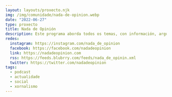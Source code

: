 ```yaml
---
layout: layouts/proxecto.njk
img: /img/comunidade/nada-de-opinion.webp
date: "2022-06-27"
type: proxecto
title: Nada de Opinión
description: Este programa aborda todos os temas, con información, argumentos e datos para coñecer a realidade na que vivimos.
redes:
  instagram: https://instagram.com/nada_de_opinion
  facebook: https://facebook.com/nadadeopinion
  link: https://nadadeopinion.com
  rss: https://feeds.blubrry.com/feeds/nada_de_opinin.xml
  twitter: https://twitter.com/nadadeopinion
tags:
  - podcast
  - actualidade
  - social
  - xornalismo
---
```

